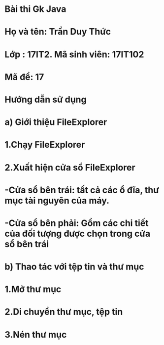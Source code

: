 # Bài thi Gk Java
# Họ và tên: Trần Duy Thức
# Lớp : 17IT2. Mã sinh viên: 17IT102
# Mã đề: 17 
# Hướng dẫn sử dụng 
# a) Giới thiệu FileExplorer 
# 1.Chạy FileExplorer 
# 2.Xuất hiện cửa sổ FileExplorer 
# -Cửa sổ bên trái: tất cả các ổ đĩa, thư mục tài nguyên của máy. 
# -Cửa sổ bên phải: Gồm các chi tiết của đối tượng được chọn trong cửa sổ bên trái 
# b) Thao tác với tệp tin và thư mục 
# 1.Mở thư mục 
# 2.Di chuyển thư mục, tệp tin 
# 3.Nén thư mục
